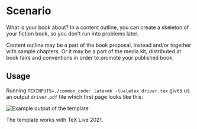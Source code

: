 # Scenario

What is your book about? In a content outline, you can create a skeleton of your fiction book, so you don't run into problems later.

Content outline may be a part of the book proposal, instead and/or together with sample chapters. Or it may be a part of the media kit, distributed at book fairs and conventions in order to promote your published book.

## Usage

Running `TEXINPUTS=./common_code: latexmk -lualatex driver.tex` gives us an output `driver.pdf` file which first page looks like this:

![Example output of the template](https://github.com/xvrabcov/md-templates/releases/download/latest/scenario-output.png)

The template works with TeX Live 2021.

